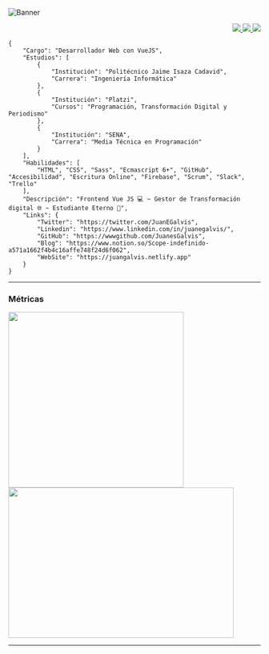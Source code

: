 ![Banner](https://i.ibb.co/3spBv8X/Header-Git-Hub.png)

<p align="right"> <a href="https://twitter.com/JuanEGalvis"> <img src="https://img.icons8.com/fluent/48/000000/twitter.png" /> </a> <a href="https://www.linkedin.com/in/juanegalvis/"> <img src="https://img.icons8.com/color/48/000000/linkedin.png" /> </a> <a href="https://www.instagram.com/juanesgalvisb/"> <img src="https://img.icons8.com/fluent/48/000000/instagram-new.png" /> </a>
</p>


````
{
    "Cargo": "Desarrollador Web con VueJS",
    "Estudios": [
        {
            "Institución": "Politécnico Jaime Isaza Cadavid",
            "Carrera": "Ingeniería Informática"
        },
        {
            "Institución": "Platzi",
            "Cursos": "Programación, Transformación Digital y Periodismo"
        },
        {
            "Institución": "SENA",
            "Carrera": "Media Técnica en Programación"
        }
    ],
    "Habilidades": [
        "HTML", "CSS", "Sass", "Ecmascript 6+", "GitHub", "Accesibilidad", "Escritura Online", "Firebase", "Scrum", "Slack", "Trello"
    ],
    "Descripción": "Frontend Vue JS 💻 ~ Gestor de Transformación digital 🌐 ~ Estudiante Eterno 💚",
    "Links": {
        "Twitter": "https://twitter.com/JuanEGalvis",
        "Linkedin": "https://www.linkedin.com/in/juanegalvis/",
        "GitHub": "https://wwwgithub.com/JuanesGalvis",
        "Blog": "https://www.notion.so/Scope-indefinido-a571a1662f4b4c16affe748f24d6f062",
        "WebSite": "https://juangalvis.netlify.app"
    }
}
````

---------------------------------------------

<h3> Métricas </h3>

<img src="https://github-readme-stats.vercel.app/api/top-langs/?username=JuanesGalvis&theme=radical" width="350" /> <img src="https://github-readme-stats.vercel.app/api?username=JuanesGalvis&theme=radical" width="450" height="300" />

---------------------------------------------
